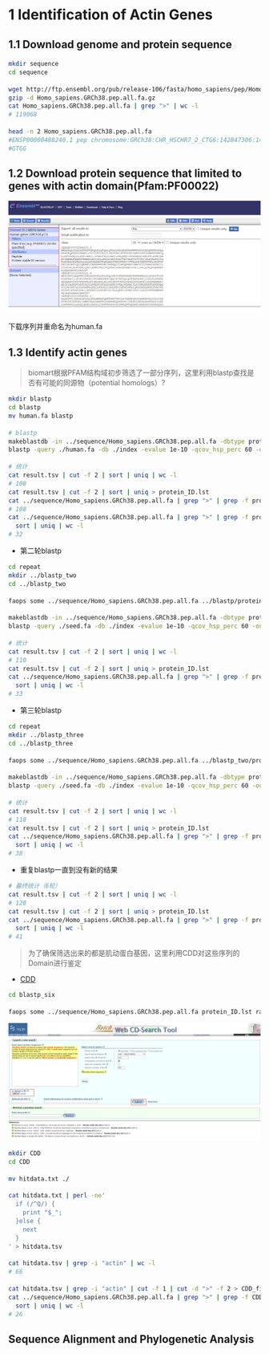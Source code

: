 # 1 Identification of Actin Genes

## 1.1 Download genome and protein sequence 
```bash
mkdir sequence
cd sequence

wget http://ftp.ensembl.org/pub/release-106/fasta/homo_sapiens/pep/Homo_sapiens.GRCh38.pep.all.fa.gz
gzip -d Homo_sapiens.GRCh38.pep.all.fa.gz
cat Homo_sapiens.GRCh38.pep.all.fa | grep ">" | wc -l
# 119068

head -n 2 Homo_sapiens.GRCh38.pep.all.fa
#ENSP00000488240.1 pep chromosome:GRCh38:CHR_HSCHR7_2_CTG6:142847306:142847317:1 gene:ENSG00000282253.1 transcript:ENST00000631435.1 gene_biotype:TR_D_gene transcript_biotype:TR_D_gene gene_symbol:TRBD1 description:T cell receptor beta diversity 1 [Source:HGNC Symbol;Acc:HGNC:12158]
#GTGG
```

## 1.2 Download protein sequence that limited to genes with actin domain(Pfam:PF00022)
![](./Fig/PF00022.png)

下载序列并重命名为human.fa
## 1.3 Identify actin genes
> biomart根据PFAM结构域初步筛选了一部分序列，这里利用blastp查找是否有可能的同源物（potential homologs）?
```bash
mkdir blastp
cd blastp
mv human.fa blastp

# blastp
makeblastdb -in ../sequence/Homo_sapiens.GRCh38.pep.all.fa -dbtype prot -parse_seqids -out ./index # 建立索引
blastp -query ./human.fa -db ./index -evalue 1e-10 -qcov_hsp_perc 60 -outfmt 6 -num_threads 6 -out result.tsv

# 统计
cat result.tsv | cut -f 2 | sort | uniq | wc -l
# 108
cat result.tsv | cut -f 2 | sort | uniq > protein_ID.lst
cat ../sequence/Homo_sapiens.GRCh38.pep.all.fa | grep ">" | grep -f protein_ID.lst | wc -l
# 108
cat ../sequence/Homo_sapiens.GRCh38.pep.all.fa | grep ">" | grep -f protein_ID.lst | cut -d " " -f 4 | # 查询基因ID
  sort | uniq | wc -l
# 32
```
+ 第二轮blastp
```bash
cd repeat
mkdir ../blastp_two
cd ../blastp_two

faops some ../sequence/Homo_sapiens.GRCh38.pep.all.fa ../blastp/protein_ID.lst seed.fa

makeblastdb -in ../sequence/Homo_sapiens.GRCh38.pep.all.fa -dbtype prot -parse_seqids -out ./index
blastp -query ./seed.fa -db ./index -evalue 1e-10 -qcov_hsp_perc 60 -outfmt 6 -num_threads 6 -out result.tsv

# 统计
cat result.tsv | cut -f 2 | sort | uniq | wc -l
# 110
cat result.tsv | cut -f 2 | sort | uniq > protein_ID.lst
cat ../sequence/Homo_sapiens.GRCh38.pep.all.fa | grep ">" | grep -f protein_ID.lst | cut -d " " -f 4 | # 查询基因ID
  sort | uniq | wc -l
# 33 
```
+ 第三轮blastp
```bash
cd repeat
mkdir ../blastp_three
cd ../blastp_three

faops some ../sequence/Homo_sapiens.GRCh38.pep.all.fa ../blastp_two/protein_ID.lst seed.fa

makeblastdb -in ../sequence/Homo_sapiens.GRCh38.pep.all.fa -dbtype prot -parse_seqids -out ./index
blastp -query ./seed.fa -db ./index -evalue 1e-10 -qcov_hsp_perc 60 -outfmt 6 -num_threads 6 -out result.tsv

# 统计
cat result.tsv | cut -f 2 | sort | uniq | wc -l 
# 118
cat result.tsv | cut -f 2 | sort | uniq > protein_ID.lst
cat ../sequence/Homo_sapiens.GRCh38.pep.all.fa | grep ">" | grep -f protein_ID.lst | cut -d " " -f 4 | # 查询基因ID
  sort | uniq | wc -l
# 38
```
+ 重复blastp一直到没有新的结果
```bash
# 最终统计（6轮）
cat result.tsv | cut -f 2 | sort | uniq | wc -l
# 128
cat result.tsv | cut -f 2 | sort | uniq > protein_ID.lst
cat ../sequence/Homo_sapiens.GRCh38.pep.all.fa | grep ">" | grep -f protein_ID.lst | cut -d " " -f 4 | # 查询基因ID
  sort | uniq | wc -l
# 41
```
> 为了确保筛选出来的都是肌动蛋白基因，这里利用CDD对这些序列的Domain进行鉴定
+ [CDD](https://www.ncbi.nlm.nih.gov/Structure/bwrpsb/bwrpsb.cgi)
```bash
cd blastp_six

faops some ../sequence/Homo_sapiens.GRCh38.pep.all.fa protein_ID.lst raw.fa
```
![](./Fig/CDD.png)
```bash
mkdir CDD
cd CDD

mv hitdata.txt ./

cat hitdata.txt | perl -ne'
  if (/^Q/) {
    print "$_";
  }else {
    next
  }
' > hitdata.tsv

cat hitdata.tsv | grep -i "actin" | wc -l
# 66

cat hitdata.tsv | grep -i "actin" | cut -f 1 | cut -d ">" -f 2 > CDD_filter.lst
cat ../sequence/Homo_sapiens.GRCh38.pep.all.fa | grep ">" | grep -f CDD_filter.lst | cut -d " " -f 4 | # 查询基因ID
  sort | uniq | wc -l
# 26
```

## Sequence Alignment and Phylogenetic Analysis












